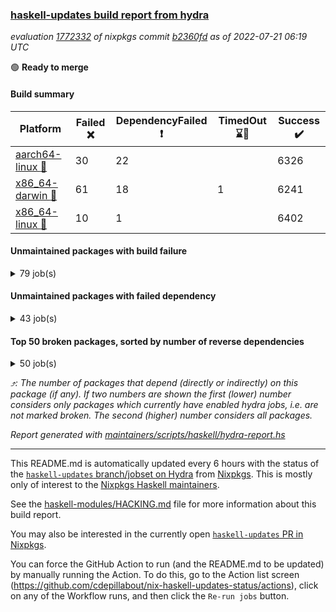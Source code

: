 ### [haskell-updates build report from hydra](https://hydra.nixos.org/jobset/nixpkgs/haskell-updates)
*evaluation [1772332](https://hydra.nixos.org/eval/1772332) of nixpkgs commit [b2360fd](https://github.com/NixOS/nixpkgs/commits/b2360fdfec9541a6956429ced438b249bd7ce8d3) as of 2022-07-21 06:19 UTC*

:green_circle: **Ready to merge**

#### Build summary

 | Platform | Failed :x: | DependencyFailed :heavy_exclamation_mark: | TimedOut :hourglass::no_entry_sign: | Success :heavy_check_mark: | 
 | --- | --- | --- | --- | --- | 
 | [aarch64-linux :iphone:](https://hydra.nixos.org/eval/1772332?filter=.aarch64-linux) | 30 | 22 |  | 6326 | 
 | [x86_64-darwin :apple:](https://hydra.nixos.org/eval/1772332?filter=.x86_64-darwin) | 61 | 18 | 1 | 6241 | 
 | [x86_64-linux :penguin:](https://hydra.nixos.org/eval/1772332?filter=.x86_64-linux) | 10 | 1 |  | 6402 | 
#### Unmaintained packages with build failure
<details><summary>79 job(s) </summary>

- [ ] [[:iphone::heavy_check_mark:]](https://hydra.nixos.org/build/184533745) [[:apple::x:]](https://hydra.nixos.org/build/184523330) [[:penguin::heavy_check_mark:]](https://hydra.nixos.org/build/184525895) [haskellPackages.di-core](https://hydra.nixos.org/eval/1772332?filter=haskellPackages.di-core)  :arrow_heading_up: 8 | 11
- [ ] [[:iphone::x:]](https://hydra.nixos.org/build/184520142) [[:apple::heavy_check_mark:]](https://hydra.nixos.org/build/184517747) [[:penguin::heavy_check_mark:]](https://hydra.nixos.org/build/184521861) [haskellPackages.OrderedBits](https://hydra.nixos.org/eval/1772332?filter=haskellPackages.OrderedBits)  :arrow_heading_up: 5 | 36
- [ ] [[:iphone::heavy_check_mark:]](https://hydra.nixos.org/build/184520508) [[:apple::x:]](https://hydra.nixos.org/build/184517821) [[:penguin::heavy_check_mark:]](https://hydra.nixos.org/build/184525846) [haskellPackages.zip](https://hydra.nixos.org/eval/1772332?filter=haskellPackages.zip)  :arrow_heading_up: 5 | 11
- [ ] [[:iphone::x:]](https://hydra.nixos.org/build/184527223) [[:apple::heavy_check_mark:]](https://hydra.nixos.org/build/184530624) [[:penguin::heavy_check_mark:]](https://hydra.nixos.org/build/184531912) [haskellPackages.hw-json-simd](https://hydra.nixos.org/eval/1772332?filter=haskellPackages.hw-json-simd)  :arrow_heading_up: 2 | 8
- [ ] [[:iphone::x:]](https://hydra.nixos.org/build/184523418) [[:apple::heavy_check_mark:]](https://hydra.nixos.org/build/184522611) [[:penguin::heavy_check_mark:]](https://hydra.nixos.org/build/184526811) [haskellPackages.hw-simd](https://hydra.nixos.org/eval/1772332?filter=haskellPackages.hw-simd)  :arrow_heading_up: 2 | 8
- [ ] [[:iphone::x:]](https://hydra.nixos.org/build/184525818) [[:apple::heavy_check_mark:]](https://hydra.nixos.org/build/184532198) [[:penguin::heavy_check_mark:]](https://hydra.nixos.org/build/184528314) [haskellPackages.quic](https://hydra.nixos.org/eval/1772332?filter=haskellPackages.quic)  :arrow_heading_up: 2 | 2
- [ ] [[:iphone::x:]](https://hydra.nixos.org/build/184535218) [[:apple::heavy_check_mark:]](https://hydra.nixos.org/build/184521799) [[:penguin::heavy_check_mark:]](https://hydra.nixos.org/build/184536111) [haskellPackages.freetype2](https://hydra.nixos.org/eval/1772332?filter=haskellPackages.freetype2)  :arrow_heading_up: 1 | 8
- [ ] [[:iphone::x:]](https://hydra.nixos.org/build/184520983) [[:apple::heavy_check_mark:]](https://hydra.nixos.org/build/184526911) [[:penguin::heavy_check_mark:]](https://hydra.nixos.org/build/184534592) [haskellPackages.long-double](https://hydra.nixos.org/eval/1772332?filter=haskellPackages.long-double)  :arrow_heading_up: 1 | 2
- [ ] [[:iphone::x:]](https://hydra.nixos.org/build/184527451) [[:apple::x:]](https://hydra.nixos.org/build/184530951) [[:penguin::x:]](https://hydra.nixos.org/build/184534577) [haskellPackages.bookhound](https://hydra.nixos.org/eval/1772332?filter=haskellPackages.bookhound)  :arrow_heading_up: 1 | 1
- [ ] [[:iphone::x:]](https://hydra.nixos.org/build/184535658) [[:apple::x:]](https://hydra.nixos.org/build/184524859) [[:penguin::heavy_check_mark:]](https://hydra.nixos.org/build/184518152) [haskellPackages.easytensor](https://hydra.nixos.org/eval/1772332?filter=haskellPackages.easytensor)  :arrow_heading_up: 1 | 1
- [ ] [[:iphone::x:]](https://hydra.nixos.org/build/184527064) [[:apple::heavy_check_mark:]](https://hydra.nixos.org/build/184520065) [[:penguin::heavy_check_mark:]](https://hydra.nixos.org/build/184535245) [haskellPackages.nlopt-haskell](https://hydra.nixos.org/eval/1772332?filter=haskellPackages.nlopt-haskell)  :arrow_heading_up: 1 | 1
- [ ] [[:iphone::x:]](https://hydra.nixos.org/build/184520791) [[:apple::heavy_check_mark:]](https://hydra.nixos.org/build/184520035) [[:penguin::heavy_check_mark:]](https://hydra.nixos.org/build/184525837) [haskellPackages.swisstable](https://hydra.nixos.org/eval/1772332?filter=haskellPackages.swisstable)  :arrow_heading_up: 1 | 1
- [ ] [[:iphone::x:]](https://hydra.nixos.org/build/184530498) [[:apple::heavy_check_mark:]](https://hydra.nixos.org/build/184529627) [[:penguin::heavy_check_mark:]](https://hydra.nixos.org/build/184517810) [haskellPackages.unicode-properties](https://hydra.nixos.org/eval/1772332?filter=haskellPackages.unicode-properties)  :arrow_heading_up: 1 | 1
- [ ] [[:iphone::x:]](https://hydra.nixos.org/build/184529382) [[:apple::heavy_check_mark:]](https://hydra.nixos.org/build/184533091) [[:penguin::heavy_check_mark:]](https://hydra.nixos.org/build/184532999) [haskellPackages.flatparse](https://hydra.nixos.org/eval/1772332?filter=haskellPackages.flatparse)  :arrow_heading_up: 0 | 7
- [ ] [[:iphone::heavy_check_mark:]](https://hydra.nixos.org/build/184531753) [[:apple::x:]](https://hydra.nixos.org/build/184529285) [[:penguin::heavy_check_mark:]](https://hydra.nixos.org/build/184535384) [haskellPackages.PyF](https://hydra.nixos.org/eval/1772332?filter=haskellPackages.PyF)  :arrow_heading_up: 0 | 4
- [ ] [[:iphone::heavy_check_mark:]](https://hydra.nixos.org/build/184526463) [[:apple::x:]](https://hydra.nixos.org/build/184527023) [[:penguin::heavy_check_mark:]](https://hydra.nixos.org/build/184536697) [haskellPackages.hmidi](https://hydra.nixos.org/eval/1772332?filter=haskellPackages.hmidi)  :arrow_heading_up: 0 | 4
- [ ] [[:iphone::heavy_check_mark:]](https://hydra.nixos.org/build/184536795) [[:apple::x:]](https://hydra.nixos.org/build/184520017) [[:penguin::heavy_check_mark:]](https://hydra.nixos.org/build/184520746) [haskellPackages.posix-socket](https://hydra.nixos.org/eval/1772332?filter=haskellPackages.posix-socket)  :arrow_heading_up: 0 | 2
- [ ] [[:iphone::heavy_check_mark:]](https://hydra.nixos.org/build/184531657) [[:apple::x:]](https://hydra.nixos.org/build/184530663) [[:penguin::heavy_check_mark:]](https://hydra.nixos.org/build/184530180) [haskellPackages.gi-gdkx11](https://hydra.nixos.org/eval/1772332?filter=haskellPackages.gi-gdkx11)  :arrow_heading_up: 0 | 1
- [ ] [[:iphone::heavy_check_mark:]](https://hydra.nixos.org/build/184533916) [[:apple::x:]](https://hydra.nixos.org/build/184523994) [[:penguin::heavy_check_mark:]](https://hydra.nixos.org/build/184534723) [haskellPackages.hamid](https://hydra.nixos.org/eval/1772332?filter=haskellPackages.hamid)  :arrow_heading_up: 0 | 1
- [ ] [[:iphone::heavy_check_mark:]](https://hydra.nixos.org/build/184525066) [[:apple::x:]](https://hydra.nixos.org/build/184524742) [[:penguin::heavy_check_mark:]](https://hydra.nixos.org/build/184522115) [haskellPackages.hmatrix-morpheus](https://hydra.nixos.org/eval/1772332?filter=haskellPackages.hmatrix-morpheus)  :arrow_heading_up: 0 | 1
- [ ] [[:iphone::heavy_check_mark:]](https://hydra.nixos.org/build/184523006) [[:apple::x:]](https://hydra.nixos.org/build/184528416) [[:penguin::heavy_check_mark:]](https://hydra.nixos.org/build/184535495) [haskellPackages.huckleberry](https://hydra.nixos.org/eval/1772332?filter=haskellPackages.huckleberry)  :arrow_heading_up: 0 | 1
- [ ] [[:iphone::heavy_check_mark:]](https://hydra.nixos.org/build/184522410) [[:apple::x:]](https://hydra.nixos.org/build/184522125) [[:penguin::heavy_check_mark:]](https://hydra.nixos.org/build/184531242) [haskellPackages.openal-ffi](https://hydra.nixos.org/eval/1772332?filter=haskellPackages.openal-ffi)  :arrow_heading_up: 0 | 1
- [ ] [[:iphone::x:]](https://hydra.nixos.org/build/184521292) [[:apple::heavy_check_mark:]](https://hydra.nixos.org/build/184524400) [[:penguin::heavy_check_mark:]](https://hydra.nixos.org/build/184525263) [haskellPackages.picosat](https://hydra.nixos.org/eval/1772332?filter=haskellPackages.picosat)  :arrow_heading_up: 0 | 1
- [ ] [[:iphone::heavy_check_mark:]](https://hydra.nixos.org/build/184526493) [[:apple::x:]](https://hydra.nixos.org/build/184519127) [[:penguin::heavy_check_mark:]](https://hydra.nixos.org/build/184528507) [haskellPackages.select](https://hydra.nixos.org/eval/1772332?filter=haskellPackages.select)  :arrow_heading_up: 0 | 1
- [ ] [[:iphone::heavy_check_mark:]](https://hydra.nixos.org/build/184527909) [[:apple::x:]](https://hydra.nixos.org/build/184519864) [[:penguin::heavy_check_mark:]](https://hydra.nixos.org/build/184528259) [haskellPackages.sysinfo](https://hydra.nixos.org/eval/1772332?filter=haskellPackages.sysinfo)  :arrow_heading_up: 0 | 1
- [ ] [[:iphone::heavy_check_mark:]](https://hydra.nixos.org/build/184530526) [[:apple::x:]](https://hydra.nixos.org/build/184533089) [[:penguin::heavy_check_mark:]](https://hydra.nixos.org/build/184536207) [haskellPackages.FractalArt](https://hydra.nixos.org/eval/1772332?filter=haskellPackages.FractalArt) 
- [ ] [[:iphone::x:]](https://hydra.nixos.org/build/184525037) [[:apple::heavy_check_mark:]](https://hydra.nixos.org/build/184528211) [[:penguin::heavy_check_mark:]](https://hydra.nixos.org/build/184521784) [haskellPackages.HsASA](https://hydra.nixos.org/eval/1772332?filter=haskellPackages.HsASA) 
- [ ] [[:iphone::x:]](https://hydra.nixos.org/build/184535176) [[:apple::x:]](https://hydra.nixos.org/build/184528438) [[:penguin::x:]](https://hydra.nixos.org/build/184524923) [haskellPackages.by-other-names](https://hydra.nixos.org/eval/1772332?filter=haskellPackages.by-other-names) 
- [ ] [[:iphone::heavy_check_mark:]](https://hydra.nixos.org/build/184524347) [[:apple::x:]](https://hydra.nixos.org/build/184517908) [[:penguin::heavy_check_mark:]](https://hydra.nixos.org/build/184522627) [haskellPackages.chiphunk](https://hydra.nixos.org/eval/1772332?filter=haskellPackages.chiphunk) 
- [ ] [[:iphone::x:]](https://hydra.nixos.org/build/184526254) [[:apple::x:]](https://hydra.nixos.org/build/184520899) [[:penguin::x:]](https://hydra.nixos.org/build/184519938) [haskellPackages.clash-multisignal](https://hydra.nixos.org/eval/1772332?filter=haskellPackages.clash-multisignal) 
- [ ] [[:iphone::x:]](https://hydra.nixos.org/build/184520876) [[:apple::x:]](https://hydra.nixos.org/build/184517499) [[:penguin::x:]](https://hydra.nixos.org/build/184519044) [haskellPackages.clash-prelude-quickcheck](https://hydra.nixos.org/eval/1772332?filter=haskellPackages.clash-prelude-quickcheck) 
- [ ] [[:iphone::x:]](https://hydra.nixos.org/build/184527449) [[:apple::x:]](https://hydra.nixos.org/build/184532032) [[:penguin::x:]](https://hydra.nixos.org/build/184530119) [haskellPackages.clash-systemverilog](https://hydra.nixos.org/eval/1772332?filter=haskellPackages.clash-systemverilog) 
- [ ] [[:iphone::x:]](https://hydra.nixos.org/build/184518790) [[:apple::x:]](https://hydra.nixos.org/build/184519808) [[:penguin::x:]](https://hydra.nixos.org/build/184529457) [haskellPackages.clash-verilog](https://hydra.nixos.org/eval/1772332?filter=haskellPackages.clash-verilog) 
- [ ] [[:iphone::x:]](https://hydra.nixos.org/build/184535188) [[:apple::x:]](https://hydra.nixos.org/build/184519461) [[:penguin::x:]](https://hydra.nixos.org/build/184530294) [haskellPackages.clash-vhdl](https://hydra.nixos.org/eval/1772332?filter=haskellPackages.clash-vhdl) 
- [ ] [[:iphone::x:]](https://hydra.nixos.org/build/184523172) [[:apple::x:]](https://hydra.nixos.org/build/184531052) [[:penguin::x:]](https://hydra.nixos.org/build/184523264) [haskellPackages.clashilator](https://hydra.nixos.org/eval/1772332?filter=haskellPackages.clashilator) 
- [ ] [[:iphone::x:]](https://hydra.nixos.org/build/184520594) [[:apple::heavy_check_mark:]](https://hydra.nixos.org/build/184531984) [[:penguin::heavy_check_mark:]](https://hydra.nixos.org/build/184531185) [haskellPackages.comfort-fftw](https://hydra.nixos.org/eval/1772332?filter=haskellPackages.comfort-fftw) 
- [ ] [[:iphone::heavy_check_mark:]](https://hydra.nixos.org/build/184519552) [[:apple::x:]](https://hydra.nixos.org/build/184534865) [[:penguin::heavy_check_mark:]](https://hydra.nixos.org/build/184534271) [haskellPackages.diskhash](https://hydra.nixos.org/eval/1772332?filter=haskellPackages.diskhash) 
- [ ] [[:iphone::heavy_check_mark:]](https://hydra.nixos.org/build/184523280) [[:apple::x:]](https://hydra.nixos.org/build/184532998) [[:penguin::heavy_check_mark:]](https://hydra.nixos.org/build/184518159) [haskellPackages.epub-tools](https://hydra.nixos.org/eval/1772332?filter=haskellPackages.epub-tools) 
- [ ] [[:iphone::heavy_check_mark:]](https://hydra.nixos.org/build/184529758) [[:apple::x:]](https://hydra.nixos.org/build/184534759) [[:penguin::heavy_check_mark:]](https://hydra.nixos.org/build/184535503) [haskellPackages.fudgets](https://hydra.nixos.org/eval/1772332?filter=haskellPackages.fudgets) 
- [ ] [[:iphone::heavy_check_mark:]](https://hydra.nixos.org/build/184529230) [[:apple::x:]](https://hydra.nixos.org/build/184531888) [[:penguin::heavy_check_mark:]](https://hydra.nixos.org/build/184521765) [haskellPackages.gerrit](https://hydra.nixos.org/eval/1772332?filter=haskellPackages.gerrit) 
- [ ] [[:iphone::heavy_check_mark:]](https://hydra.nixos.org/build/184524077) [[:apple::x:]](https://hydra.nixos.org/build/184525167) [[:penguin::heavy_check_mark:]](https://hydra.nixos.org/build/184527915) [haskellPackages.ghc-gc-hook](https://hydra.nixos.org/eval/1772332?filter=haskellPackages.ghc-gc-hook) 
- [ ] [[:iphone::x:]](https://hydra.nixos.org/build/184534255) [[:apple::x:]](https://hydra.nixos.org/build/184518624) [[:penguin::x:]](https://hydra.nixos.org/build/184533448) [haskellPackages.ghc-plugin-non-empty](https://hydra.nixos.org/eval/1772332?filter=haskellPackages.ghc-plugin-non-empty) 
- [ ] [[:apple::x:]](https://hydra.nixos.org/build/184529735) [haskellPackages.gi-gtkosxapplication](https://hydra.nixos.org/eval/1772332?filter=haskellPackages.gi-gtkosxapplication) 
- [ ] [[:iphone::x:]](https://hydra.nixos.org/build/184518092) [[:penguin::heavy_check_mark:]](https://hydra.nixos.org/build/184534398) [haskellPackages.gnome-keyring](https://hydra.nixos.org/eval/1772332?filter=haskellPackages.gnome-keyring) 
- [ ] [[:apple::x:]](https://hydra.nixos.org/build/184527085) [haskellPackages.gtk-mac-integration](https://hydra.nixos.org/eval/1772332?filter=haskellPackages.gtk-mac-integration) 
- [ ] [[:iphone::heavy_check_mark:]](https://hydra.nixos.org/build/184529980) [[:apple::x:]](https://hydra.nixos.org/build/184529366) [[:penguin::heavy_check_mark:]](https://hydra.nixos.org/build/184518402) [haskellPackages.gtk-traymanager](https://hydra.nixos.org/eval/1772332?filter=haskellPackages.gtk-traymanager) 
- [ ] [[:apple::x:]](https://hydra.nixos.org/build/184523845) [haskellPackages.gtk3-mac-integration](https://hydra.nixos.org/eval/1772332?filter=haskellPackages.gtk3-mac-integration) 
- [ ] [[:iphone::heavy_check_mark:]](https://hydra.nixos.org/build/184523214) [[:apple::x:]](https://hydra.nixos.org/build/184522521) [[:penguin::heavy_check_mark:]](https://hydra.nixos.org/build/184520671) [haskellPackages.hid](https://hydra.nixos.org/eval/1772332?filter=haskellPackages.hid) 
- [ ] [[:iphone::heavy_check_mark:]](https://hydra.nixos.org/build/184519464) [[:apple::x:]](https://hydra.nixos.org/build/184530892) [[:penguin::heavy_check_mark:]](https://hydra.nixos.org/build/184520634) [haskellPackages.highlight](https://hydra.nixos.org/eval/1772332?filter=haskellPackages.highlight) 
- [ ] [[:iphone::heavy_check_mark:]](https://hydra.nixos.org/build/184534355) [[:apple::x:]](https://hydra.nixos.org/build/184529070) [[:penguin::heavy_check_mark:]](https://hydra.nixos.org/build/184534902) [haskellPackages.hinotify-conduit](https://hydra.nixos.org/eval/1772332?filter=haskellPackages.hinotify-conduit) 
- [ ] [[:iphone::heavy_check_mark:]](https://hydra.nixos.org/build/184535586) [[:apple::x:]](https://hydra.nixos.org/build/184525054) [[:penguin::heavy_check_mark:]](https://hydra.nixos.org/build/184530645) [haskellPackages.hsshellscript](https://hydra.nixos.org/eval/1772332?filter=haskellPackages.hsshellscript) 
- [ ] [[:iphone::heavy_check_mark:]](https://hydra.nixos.org/build/184520050) [[:apple::x:]](https://hydra.nixos.org/build/184528939) [[:penguin::heavy_check_mark:]](https://hydra.nixos.org/build/184532014) [haskellPackages.hssourceinfo](https://hydra.nixos.org/eval/1772332?filter=haskellPackages.hssourceinfo) 
- [ ] [[:iphone::heavy_check_mark:]](https://hydra.nixos.org/build/184532059) [[:apple::x:]](https://hydra.nixos.org/build/184523761) [[:penguin::heavy_check_mark:]](https://hydra.nixos.org/build/184518478) [haskellPackages.interprocess](https://hydra.nixos.org/eval/1772332?filter=haskellPackages.interprocess) 
- [ ] [[:iphone::heavy_check_mark:]](https://hydra.nixos.org/build/184535422) [[:apple::x:]](https://hydra.nixos.org/build/184523190) [[:penguin::heavy_check_mark:]](https://hydra.nixos.org/build/184534635) [haskellPackages.ipcvar](https://hydra.nixos.org/eval/1772332?filter=haskellPackages.ipcvar) 
- [ ] [[:iphone::x:]](https://hydra.nixos.org/build/184530299) [[:apple::heavy_check_mark:]](https://hydra.nixos.org/build/184534572) [[:penguin::heavy_check_mark:]](https://hydra.nixos.org/build/184530403) [haskellPackages.jammittools](https://hydra.nixos.org/eval/1772332?filter=haskellPackages.jammittools) 
- [ ] [[:apple::x:]](https://hydra.nixos.org/build/184528755) [haskellPackages.kqueue](https://hydra.nixos.org/eval/1772332?filter=haskellPackages.kqueue) 
- [ ] [[:iphone::heavy_check_mark:]](https://hydra.nixos.org/build/184525385) [[:apple::x:]](https://hydra.nixos.org/build/184529277) [[:penguin::heavy_check_mark:]](https://hydra.nixos.org/build/184536532) [haskellPackages.linux-framebuffer](https://hydra.nixos.org/eval/1772332?filter=haskellPackages.linux-framebuffer) 
- [ ] [[:iphone::x:]](https://hydra.nixos.org/build/184517402) [[:apple::x:]](https://hydra.nixos.org/build/184526976) [[:penguin::x:]](https://hydra.nixos.org/build/184527502) [haskellPackages.lion](https://hydra.nixos.org/eval/1772332?filter=haskellPackages.lion) 
- [ ] [[:iphone::heavy_check_mark:]](https://hydra.nixos.org/build/184527703) [[:apple::x:]](https://hydra.nixos.org/build/184525760) [[:penguin::heavy_check_mark:]](https://hydra.nixos.org/build/184528641) [haskellPackages.mediawiki2latex](https://hydra.nixos.org/eval/1772332?filter=haskellPackages.mediawiki2latex) 
- [ ] [[:iphone::heavy_check_mark:]](https://hydra.nixos.org/build/184530854) [[:apple::x:]](https://hydra.nixos.org/build/184531427) [[:penguin::heavy_check_mark:]](https://hydra.nixos.org/build/184518055) [haskellPackages.memfd](https://hydra.nixos.org/eval/1772332?filter=haskellPackages.memfd) 
- [ ] [[:iphone::heavy_check_mark:]](https://hydra.nixos.org/build/184524879) [[:apple::x:]](https://hydra.nixos.org/build/184526652) [[:penguin::heavy_check_mark:]](https://hydra.nixos.org/build/184526003) [haskellPackages.mercury-api](https://hydra.nixos.org/eval/1772332?filter=haskellPackages.mercury-api) 
- [ ] [[:iphone::heavy_check_mark:]](https://hydra.nixos.org/build/184518065) [[:apple::x:]](https://hydra.nixos.org/build/184526984) [[:penguin::heavy_check_mark:]](https://hydra.nixos.org/build/184518350) [haskellPackages.nano-cryptr](https://hydra.nixos.org/eval/1772332?filter=haskellPackages.nano-cryptr) 
- [ ] [[:iphone::heavy_check_mark:]](https://hydra.nixos.org/build/184534427) [[:apple::x:]](https://hydra.nixos.org/build/184520303) [[:penguin::heavy_check_mark:]](https://hydra.nixos.org/build/184529321) [haskellPackages.persistent-pagination](https://hydra.nixos.org/eval/1772332?filter=haskellPackages.persistent-pagination) 
- [ ] [[:iphone::heavy_check_mark:]](https://hydra.nixos.org/build/184534969) [[:apple::x:]](https://hydra.nixos.org/build/184524060) [[:penguin::heavy_check_mark:]](https://hydra.nixos.org/build/184519755) [haskellPackages.phatsort](https://hydra.nixos.org/eval/1772332?filter=haskellPackages.phatsort) 
- [ ] [[:iphone::heavy_check_mark:]](https://hydra.nixos.org/build/184533650) [[:apple::x:]](https://hydra.nixos.org/build/184525129) [[:penguin::heavy_check_mark:]](https://hydra.nixos.org/build/184520759) [haskellPackages.ping-wrapper](https://hydra.nixos.org/eval/1772332?filter=haskellPackages.ping-wrapper) 
- [ ] [[:iphone::heavy_check_mark:]](https://hydra.nixos.org/build/184535488) [[:apple::x:]](https://hydra.nixos.org/build/184535546) [[:penguin::heavy_check_mark:]](https://hydra.nixos.org/build/184532415) [haskellPackages.posix-timer](https://hydra.nixos.org/eval/1772332?filter=haskellPackages.posix-timer) 
- [ ] [[:iphone::heavy_check_mark:]](https://hydra.nixos.org/build/184520655) [[:apple::x:]](https://hydra.nixos.org/build/184532504) [[:penguin::heavy_check_mark:]](https://hydra.nixos.org/build/184522191) [haskellPackages.pthread](https://hydra.nixos.org/eval/1772332?filter=haskellPackages.pthread) 
- [ ] [[:iphone::x:]](https://hydra.nixos.org/build/184522922) [[:apple::heavy_check_mark:]](https://hydra.nixos.org/build/184532702) [[:penguin::heavy_check_mark:]](https://hydra.nixos.org/build/184530166) [haskellPackages.risc386](https://hydra.nixos.org/eval/1772332?filter=haskellPackages.risc386) 
- [ ] [[:iphone::heavy_check_mark:]](https://hydra.nixos.org/build/184527238) [[:apple::x:]](https://hydra.nixos.org/build/184534038) [[:penguin::heavy_check_mark:]](https://hydra.nixos.org/build/184524225) [haskellPackages.sfml-audio](https://hydra.nixos.org/eval/1772332?filter=haskellPackages.sfml-audio) 
- [ ] [[:iphone::heavy_check_mark:]](https://hydra.nixos.org/build/184525803) [[:apple::x:]](https://hydra.nixos.org/build/184521262) [[:penguin::heavy_check_mark:]](https://hydra.nixos.org/build/184527151) [haskellPackages.shared-memory](https://hydra.nixos.org/eval/1772332?filter=haskellPackages.shared-memory) 
- [ ] [[:iphone::heavy_check_mark:]](https://hydra.nixos.org/build/184534156) [[:apple::x:]](https://hydra.nixos.org/build/184525254) [[:penguin::heavy_check_mark:]](https://hydra.nixos.org/build/184534328) [haskellPackages.skews](https://hydra.nixos.org/eval/1772332?filter=haskellPackages.skews) 
- [ ] [[:iphone::x:]](https://hydra.nixos.org/build/184521760) [[:apple::x:]](https://hydra.nixos.org/build/184527336) [[:penguin::heavy_check_mark:]](https://hydra.nixos.org/build/184529119) [haskellPackages.slugify](https://hydra.nixos.org/eval/1772332?filter=haskellPackages.slugify) 
- [ ] [[:iphone::heavy_check_mark:]](https://hydra.nixos.org/build/184519012) [[:apple::x:]](https://hydra.nixos.org/build/184531416) [[:penguin::heavy_check_mark:]](https://hydra.nixos.org/build/184528532) [haskellPackages.tailfile-hinotify](https://hydra.nixos.org/eval/1772332?filter=haskellPackages.tailfile-hinotify) 
- [ ] [[:iphone::x:]](https://hydra.nixos.org/build/184531197) [[:apple::heavy_check_mark:]](https://hydra.nixos.org/build/184534864) [[:penguin::heavy_check_mark:]](https://hydra.nixos.org/build/184526408) [haskellPackages.wiringPi](https://hydra.nixos.org/eval/1772332?filter=haskellPackages.wiringPi) 
- [ ] [[:iphone::x:]](https://hydra.nixos.org/build/184527192) [[:apple::heavy_check_mark:]](https://hydra.nixos.org/build/184531680) [[:penguin::heavy_check_mark:]](https://hydra.nixos.org/build/184523416) [haskellPackages.x86-64bit](https://hydra.nixos.org/eval/1772332?filter=haskellPackages.x86-64bit) 
- [ ] [[:iphone::heavy_check_mark:]](https://hydra.nixos.org/build/184531459) [[:apple::x:]](https://hydra.nixos.org/build/184532712) [[:penguin::heavy_check_mark:]](https://hydra.nixos.org/build/184517882) [haskellPackages.xmonad-utils](https://hydra.nixos.org/eval/1772332?filter=haskellPackages.xmonad-utils) 
- [ ] [[:iphone::heavy_check_mark:]](https://hydra.nixos.org/build/184522751) [[:apple::x:]](https://hydra.nixos.org/build/184527292) [[:penguin::heavy_check_mark:]](https://hydra.nixos.org/build/184533651) [haskellPackages.yoga](https://hydra.nixos.org/eval/1772332?filter=haskellPackages.yoga) 
- [ ] [[:iphone::heavy_check_mark:]](https://hydra.nixos.org/build/184530633) [[:apple::x:]](https://hydra.nixos.org/build/184536369) [[:penguin::heavy_check_mark:]](https://hydra.nixos.org/build/184530896) [haskellPackages.zot](https://hydra.nixos.org/eval/1772332?filter=haskellPackages.zot) 
- [ ] [[:iphone::heavy_check_mark:]](https://hydra.nixos.org/build/184525620) [[:apple::x:]](https://hydra.nixos.org/build/184525778) [[:penguin::heavy_check_mark:]](https://hydra.nixos.org/build/184536251) [haskellPackages.zxcvbn-c](https://hydra.nixos.org/eval/1772332?filter=haskellPackages.zxcvbn-c) 
</details>

#### Unmaintained packages with failed dependency
<details><summary>43 job(s) </summary>

- [ ] [[:iphone::heavy_check_mark:]](https://hydra.nixos.org/build/184517338) [[:apple::heavy_exclamation_mark:]](https://hydra.nixos.org/build/184521184) [[:penguin::heavy_check_mark:]](https://hydra.nixos.org/build/184534704) [haskellPackages.di-handle](https://hydra.nixos.org/eval/1772332?filter=haskellPackages.di-handle)  :arrow_heading_up: 6 | 9
- [ ] [[:iphone::heavy_check_mark:]](https://hydra.nixos.org/build/184531388) [[:apple::heavy_exclamation_mark:]](https://hydra.nixos.org/build/184518811) [[:penguin::heavy_check_mark:]](https://hydra.nixos.org/build/184535748) [haskellPackages.di-monad](https://hydra.nixos.org/eval/1772332?filter=haskellPackages.di-monad)  :arrow_heading_up: 6 | 9
- [ ] [[:iphone::heavy_check_mark:]](https://hydra.nixos.org/build/184521757) [[:apple::heavy_exclamation_mark:]](https://hydra.nixos.org/build/184532478) [[:penguin::heavy_check_mark:]](https://hydra.nixos.org/build/184522886) [haskellPackages.di-df1](https://hydra.nixos.org/eval/1772332?filter=haskellPackages.di-df1)  :arrow_heading_up: 5 | 8
- [ ] [[:iphone::heavy_exclamation_mark:]](https://hydra.nixos.org/build/184534549) [[:apple::heavy_check_mark:]](https://hydra.nixos.org/build/184525548) [[:penguin::heavy_check_mark:]](https://hydra.nixos.org/build/184521320) [haskellPackages.PrimitiveArray](https://hydra.nixos.org/eval/1772332?filter=haskellPackages.PrimitiveArray)  :arrow_heading_up: 4 | 35
- [ ] [[:iphone::heavy_check_mark:]](https://hydra.nixos.org/build/184521022) [[:apple::heavy_exclamation_mark:]](https://hydra.nixos.org/build/184533861) [[:penguin::heavy_check_mark:]](https://hydra.nixos.org/build/184530746) [haskellPackages.xlsx](https://hydra.nixos.org/eval/1772332?filter=haskellPackages.xlsx)  :arrow_heading_up: 4 | 6
- [ ] [[:iphone::heavy_exclamation_mark:]](https://hydra.nixos.org/build/184521134) [[:apple::heavy_check_mark:]](https://hydra.nixos.org/build/184521015) [[:penguin::heavy_check_mark:]](https://hydra.nixos.org/build/184529234) [haskellPackages.BiobaseTypes](https://hydra.nixos.org/eval/1772332?filter=haskellPackages.BiobaseTypes)  :arrow_heading_up: 3 | 21
- [ ] [[:iphone::heavy_check_mark:]](https://hydra.nixos.org/build/184530401) [[:apple::heavy_exclamation_mark:]](https://hydra.nixos.org/build/184534808) [[:penguin::heavy_check_mark:]](https://hydra.nixos.org/build/184519079) [haskellPackages.cointracking-imports](https://hydra.nixos.org/eval/1772332?filter=haskellPackages.cointracking-imports)  :arrow_heading_up: 2 | 2
- [ ] [[:iphone::heavy_exclamation_mark:]](https://hydra.nixos.org/build/184520540) [[:apple::heavy_check_mark:]](https://hydra.nixos.org/build/184517449) [[:penguin::heavy_check_mark:]](https://hydra.nixos.org/build/184518844) [haskellPackages.BiobaseENA](https://hydra.nixos.org/eval/1772332?filter=haskellPackages.BiobaseENA)  :arrow_heading_up: 1 | 18
- [ ] [[:iphone::heavy_check_mark:]](https://hydra.nixos.org/build/184530556) [[:apple::heavy_exclamation_mark:]](https://hydra.nixos.org/build/184519077) [[:penguin::heavy_check_mark:]](https://hydra.nixos.org/build/184519310) [haskellPackages.di-polysemy](https://hydra.nixos.org/eval/1772332?filter=haskellPackages.di-polysemy)  :arrow_heading_up: 1 | 4
- [ ] [hoogle](https://hydra.nixos.org/eval/1772332?filter=hoogle)  :arrow_heading_up: 1 | 3
  - [[:iphone::heavy_check_mark:]](https://hydra.nixos.org/build/184518524) [[:apple::heavy_check_mark:]](https://hydra.nixos.org/build/184534123) [[:penguin::heavy_check_mark:]](https://hydra.nixos.org/build/184533068) [haskell.packages.ghc8107](https://hydra.nixos.org/eval/1772332?filter=haskell.packages.ghc8107.hoogle)
  - [[:iphone::heavy_check_mark:]](https://hydra.nixos.org/build/184518420) [[:apple::heavy_check_mark:]](https://hydra.nixos.org/build/184519305) [[:penguin::heavy_check_mark:]](https://hydra.nixos.org/build/184517529) [haskell.packages.ghc884](https://hydra.nixos.org/eval/1772332?filter=haskell.packages.ghc884.hoogle)
  - [[:iphone::heavy_check_mark:]](https://hydra.nixos.org/build/184518760) [[:apple::heavy_check_mark:]](https://hydra.nixos.org/build/184529025) [[:penguin::heavy_check_mark:]](https://hydra.nixos.org/build/184531907) [haskell.packages.ghc902](https://hydra.nixos.org/eval/1772332?filter=haskell.packages.ghc902.hoogle)
  - [[:iphone::heavy_exclamation_mark:]](https://hydra.nixos.org/build/184523629) [[:apple::heavy_check_mark:]](https://hydra.nixos.org/build/184520345) [[:penguin::heavy_check_mark:]](https://hydra.nixos.org/build/184532199) [haskell.packages.ghc923](https://hydra.nixos.org/eval/1772332?filter=haskell.packages.ghc923.hoogle)
  - [[:iphone::heavy_check_mark:]](https://hydra.nixos.org/build/184520056) [[:apple::heavy_check_mark:]](https://hydra.nixos.org/build/184520916) [[:penguin::heavy_check_mark:]](https://hydra.nixos.org/build/184529003) [haskellPackages](https://hydra.nixos.org/eval/1772332?filter=haskellPackages.hoogle)
- [ ] [[:iphone::heavy_exclamation_mark:]](https://hydra.nixos.org/build/184521174) [[:apple::heavy_check_mark:]](https://hydra.nixos.org/build/184531898) [[:penguin::heavy_check_mark:]](https://hydra.nixos.org/build/184525108) [haskellPackages.http3](https://hydra.nixos.org/eval/1772332?filter=haskellPackages.http3)  :arrow_heading_up: 1 | 1
- [ ] [[:iphone::heavy_check_mark:]](https://hydra.nixos.org/build/184533716) [[:apple::heavy_exclamation_mark:]](https://hydra.nixos.org/build/184530786) [[:penguin::heavy_check_mark:]](https://hydra.nixos.org/build/184536125) [haskellPackages.moto](https://hydra.nixos.org/eval/1772332?filter=haskellPackages.moto)  :arrow_heading_up: 1 | 1
- [ ] [[:iphone::heavy_check_mark:]](https://hydra.nixos.org/build/184527923) [[:apple::heavy_exclamation_mark:]](https://hydra.nixos.org/build/184531122) [[:penguin::heavy_check_mark:]](https://hydra.nixos.org/build/184529496) [haskellPackages.wss-client](https://hydra.nixos.org/eval/1772332?filter=haskellPackages.wss-client)  :arrow_heading_up: 1 | 1
- [ ] [[:iphone::heavy_exclamation_mark:]](https://hydra.nixos.org/build/184517673) [[:apple::heavy_check_mark:]](https://hydra.nixos.org/build/184517910) [[:penguin::heavy_check_mark:]](https://hydra.nixos.org/build/184535618) [haskellPackages.BiobaseXNA](https://hydra.nixos.org/eval/1772332?filter=haskellPackages.BiobaseXNA)  :arrow_heading_up: 0 | 17
- [ ] [[:iphone::heavy_exclamation_mark:]](https://hydra.nixos.org/build/184517913) [[:apple::heavy_check_mark:]](https://hydra.nixos.org/build/184524159) [[:penguin::heavy_check_mark:]](https://hydra.nixos.org/build/184530329) [haskellPackages.hw-json-standard-cursor](https://hydra.nixos.org/eval/1772332?filter=haskellPackages.hw-json-standard-cursor)  :arrow_heading_up: 0 | 6
- [ ] [[:iphone::heavy_exclamation_mark:]](https://hydra.nixos.org/build/184520985) [[:apple::heavy_check_mark:]](https://hydra.nixos.org/build/184517425) [[:penguin::heavy_check_mark:]](https://hydra.nixos.org/build/184532193) [haskellPackages.hw-json-simple-cursor](https://hydra.nixos.org/eval/1772332?filter=haskellPackages.hw-json-simple-cursor)  :arrow_heading_up: 0 | 4
- [ ] [[:iphone::heavy_exclamation_mark:]](https://hydra.nixos.org/build/184531814) [[:apple::heavy_check_mark:]](https://hydra.nixos.org/build/184527540) [[:penguin::heavy_check_mark:]](https://hydra.nixos.org/build/184518091) [haskellPackages.BiobaseFasta](https://hydra.nixos.org/eval/1772332?filter=haskellPackages.BiobaseFasta)  :arrow_heading_up: 0 | 3
- [ ] [[:iphone::heavy_exclamation_mark:]](https://hydra.nixos.org/build/184529603) [[:apple::heavy_check_mark:]](https://hydra.nixos.org/build/184533957) [[:penguin::heavy_check_mark:]](https://hydra.nixos.org/build/184519533) [haskellPackages.hw-dsv](https://hydra.nixos.org/eval/1772332?filter=haskellPackages.hw-dsv)  :arrow_heading_up: 0 | 3
- [ ] [[:iphone::heavy_check_mark:]](https://hydra.nixos.org/build/184524001) [[:apple::heavy_exclamation_mark:]](https://hydra.nixos.org/build/184527704) [[:penguin::heavy_check_mark:]](https://hydra.nixos.org/build/184521981) [haskellPackages.di](https://hydra.nixos.org/eval/1772332?filter=haskellPackages.di)  :arrow_heading_up: 0 | 2
- [ ] [[:iphone::heavy_exclamation_mark:]](https://hydra.nixos.org/build/184520608) [[:apple::heavy_check_mark:]](https://hydra.nixos.org/build/184524345) [[:penguin::heavy_check_mark:]](https://hydra.nixos.org/build/184525855) [haskellPackages.align-audio](https://hydra.nixos.org/eval/1772332?filter=haskellPackages.align-audio) 
- [ ] [[:iphone::heavy_check_mark:]](https://hydra.nixos.org/build/184524006) [[:apple::heavy_exclamation_mark:]](https://hydra.nixos.org/build/184532887) [[:penguin::heavy_check_mark:]](https://hydra.nixos.org/build/184527243) [haskellPackages.bnb-staking-csvs](https://hydra.nixos.org/eval/1772332?filter=haskellPackages.bnb-staking-csvs) 
- [ ] [[:iphone::heavy_exclamation_mark:]](https://hydra.nixos.org/build/184523513) [[:apple::heavy_exclamation_mark:]](https://hydra.nixos.org/build/184530762) [[:penguin::heavy_exclamation_mark:]](https://hydra.nixos.org/build/184521245) [haskellPackages.bookhound-format](https://hydra.nixos.org/eval/1772332?filter=haskellPackages.bookhound-format) 
- [ ] [[:iphone::heavy_exclamation_mark:]](https://hydra.nixos.org/build/184524589) [[:apple::heavy_exclamation_mark:]](https://hydra.nixos.org/build/184527982) [[:penguin::heavy_check_mark:]](https://hydra.nixos.org/build/184524706) [haskellPackages.easytensor-vulkan](https://hydra.nixos.org/eval/1772332?filter=haskellPackages.easytensor-vulkan) 
- [ ] [[:iphone::heavy_exclamation_mark:]](https://hydra.nixos.org/build/184518098) [[:apple::heavy_check_mark:]](https://hydra.nixos.org/build/184528482) [[:penguin::heavy_check_mark:]](https://hydra.nixos.org/build/184532807) [haskellPackages.harfbuzz-pure](https://hydra.nixos.org/eval/1772332?filter=haskellPackages.harfbuzz-pure) 
- [ ] [[:iphone::heavy_exclamation_mark:]](https://hydra.nixos.org/build/184535066) [[:apple::heavy_check_mark:]](https://hydra.nixos.org/build/184525511) [[:penguin::heavy_check_mark:]](https://hydra.nixos.org/build/184531857) [haskellPackages.hmatrix-nlopt](https://hydra.nixos.org/eval/1772332?filter=haskellPackages.hmatrix-nlopt) 
- [ ] [[:iphone::heavy_exclamation_mark:]](https://hydra.nixos.org/build/184520669) [[:apple::heavy_check_mark:]](https://hydra.nixos.org/build/184526629) [[:penguin::heavy_check_mark:]](https://hydra.nixos.org/build/184524740) [haskellPackages.hs-swisstable-hashtables-class](https://hydra.nixos.org/eval/1772332?filter=haskellPackages.hs-swisstable-hashtables-class) 
- [ ] [[:iphone::heavy_exclamation_mark:]](https://hydra.nixos.org/build/184530447) [[:apple::heavy_check_mark:]](https://hydra.nixos.org/build/184518873) [[:penguin::heavy_check_mark:]](https://hydra.nixos.org/build/184535536) [haskellPackages.hw-simd-cli](https://hydra.nixos.org/eval/1772332?filter=haskellPackages.hw-simd-cli) 
- [ ] [[:iphone::heavy_exclamation_mark:]](https://hydra.nixos.org/build/184528557) [[:apple::heavy_check_mark:]](https://hydra.nixos.org/build/184520139) [[:penguin::heavy_check_mark:]](https://hydra.nixos.org/build/184521761) [haskellPackages.kmn-programming](https://hydra.nixos.org/eval/1772332?filter=haskellPackages.kmn-programming) 
- [ ] [[:iphone::heavy_check_mark:]](https://hydra.nixos.org/build/184521711) [[:apple::heavy_exclamation_mark:]](https://hydra.nixos.org/build/184535520) [[:penguin::heavy_check_mark:]](https://hydra.nixos.org/build/184536100) [haskellPackages.moto-postgresql](https://hydra.nixos.org/eval/1772332?filter=haskellPackages.moto-postgresql) 
- [ ] [[:iphone::heavy_check_mark:]](https://hydra.nixos.org/build/184531173) [[:apple::heavy_exclamation_mark:]](https://hydra.nixos.org/build/184526479) [[:penguin::heavy_check_mark:]](https://hydra.nixos.org/build/184531145) [haskellPackages.network-messagepack-rpc-websocket](https://hydra.nixos.org/eval/1772332?filter=haskellPackages.network-messagepack-rpc-websocket) 
- [ ] [[:iphone::heavy_check_mark:]](https://hydra.nixos.org/build/184535823) [[:apple::heavy_exclamation_mark:]](https://hydra.nixos.org/build/184524659) [[:penguin::heavy_check_mark:]](https://hydra.nixos.org/build/184522298) [haskellPackages.polysemy-log-di](https://hydra.nixos.org/eval/1772332?filter=haskellPackages.polysemy-log-di) 
- [ ] [[:iphone::heavy_exclamation_mark:]](https://hydra.nixos.org/build/184525634) [[:apple::heavy_check_mark:]](https://hydra.nixos.org/build/184526683) [[:penguin::heavy_check_mark:]](https://hydra.nixos.org/build/184530406) [haskellPackages.rounded-hw](https://hydra.nixos.org/eval/1772332?filter=haskellPackages.rounded-hw) 
- [ ] [[:iphone::heavy_check_mark:]](https://hydra.nixos.org/build/184524970) [[:apple::heavy_exclamation_mark:]](https://hydra.nixos.org/build/184519452) [[:penguin::heavy_check_mark:]](https://hydra.nixos.org/build/184522462) [haskellPackages.solana-staking-csvs](https://hydra.nixos.org/eval/1772332?filter=haskellPackages.solana-staking-csvs) 
- [ ] [[:iphone::heavy_exclamation_mark:]](https://hydra.nixos.org/build/184518116) [[:apple::heavy_check_mark:]](https://hydra.nixos.org/build/184526681) [[:penguin::heavy_check_mark:]](https://hydra.nixos.org/build/184520339) [haskellPackages.sound-collage](https://hydra.nixos.org/eval/1772332?filter=haskellPackages.sound-collage) 
- [ ] [[:iphone::heavy_exclamation_mark:]](https://hydra.nixos.org/build/184533837) [[:apple::heavy_check_mark:]](https://hydra.nixos.org/build/184518569) [[:penguin::heavy_check_mark:]](https://hydra.nixos.org/build/184533381) [haskellPackages.unicode-names](https://hydra.nixos.org/eval/1772332?filter=haskellPackages.unicode-names) 
- [ ] [[:iphone::heavy_exclamation_mark:]](https://hydra.nixos.org/build/184536770) [[:apple::heavy_check_mark:]](https://hydra.nixos.org/build/184528457) [[:penguin::heavy_check_mark:]](https://hydra.nixos.org/build/184533021) [haskellPackages.warp-quic](https://hydra.nixos.org/eval/1772332?filter=haskellPackages.warp-quic) 
- [ ] [[:iphone::heavy_check_mark:]](https://hydra.nixos.org/build/184522177) [[:apple::heavy_exclamation_mark:]](https://hydra.nixos.org/build/184525784) [[:penguin::heavy_check_mark:]](https://hydra.nixos.org/build/184536397) [haskellPackages.xbattbar](https://hydra.nixos.org/eval/1772332?filter=haskellPackages.xbattbar) 
- [ ] [[:iphone::heavy_check_mark:]](https://hydra.nixos.org/build/184528723) [[:apple::heavy_exclamation_mark:]](https://hydra.nixos.org/build/184523252) [[:penguin::heavy_check_mark:]](https://hydra.nixos.org/build/184523877) [haskellPackages.xlsx-tabular](https://hydra.nixos.org/eval/1772332?filter=haskellPackages.xlsx-tabular) 
</details>

#### Top 50 broken packages, sorted by number of reverse dependencies
<details><summary>50 job(s) </summary>

[amazonka-core](https://packdeps.haskellers.com/reverse/amazonka-core) :arrow_heading_up: 185  
[gogol-core](https://packdeps.haskellers.com/reverse/gogol-core) :arrow_heading_up: 184  
[haskell98](https://packdeps.haskellers.com/reverse/haskell98) :arrow_heading_up: 153  
[enumerator](https://packdeps.haskellers.com/reverse/enumerator) :arrow_heading_up: 56  
[util](https://packdeps.haskellers.com/reverse/util) :arrow_heading_up: 49  
[derive](https://packdeps.haskellers.com/reverse/derive) :arrow_heading_up: 48  
[amazonka](https://packdeps.haskellers.com/reverse/amazonka) :arrow_heading_up: 43  
[accelerate](https://packdeps.haskellers.com/reverse/accelerate) :arrow_heading_up: 42  
[parseargs](https://packdeps.haskellers.com/reverse/parseargs) :arrow_heading_up: 42  
[syb-with-class](https://packdeps.haskellers.com/reverse/syb-with-class) :arrow_heading_up: 42  
[MonadCatchIO-transformers](https://packdeps.haskellers.com/reverse/MonadCatchIO-transformers) :arrow_heading_up: 41  
[data-lens](https://packdeps.haskellers.com/reverse/data-lens) :arrow_heading_up: 33  
[rank1dynamic](https://packdeps.haskellers.com/reverse/rank1dynamic) :arrow_heading_up: 33  
[distributed-static](https://packdeps.haskellers.com/reverse/distributed-static) :arrow_heading_up: 31  
[language-ecmascript](https://packdeps.haskellers.com/reverse/language-ecmascript) :arrow_heading_up: 31  
[distributed-process](https://packdeps.haskellers.com/reverse/distributed-process) :arrow_heading_up: 30  
[ip](https://packdeps.haskellers.com/reverse/ip) :arrow_heading_up: 29  
[iteratee](https://packdeps.haskellers.com/reverse/iteratee) :arrow_heading_up: 29  
[jmacro](https://packdeps.haskellers.com/reverse/jmacro) :arrow_heading_up: 29  
[text-format](https://packdeps.haskellers.com/reverse/text-format) :arrow_heading_up: 28  
[mmsyn3](https://packdeps.haskellers.com/reverse/mmsyn3) :arrow_heading_up: 27  
[autodocodec-yaml](https://packdeps.haskellers.com/reverse/autodocodec-yaml) :arrow_heading_up: 26  
[crypto-numbers](https://packdeps.haskellers.com/reverse/crypto-numbers) :arrow_heading_up: 25  
[either-unwrap](https://packdeps.haskellers.com/reverse/either-unwrap) :arrow_heading_up: 25  
[web-routes-th](https://packdeps.haskellers.com/reverse/web-routes-th) :arrow_heading_up: 24  
[ixset-typed](https://packdeps.haskellers.com/reverse/ixset-typed) :arrow_heading_up: 23  
[sydtest](https://packdeps.haskellers.com/reverse/sydtest) :arrow_heading_up: 23  
[crypto-pubkey](https://packdeps.haskellers.com/reverse/crypto-pubkey) :arrow_heading_up: 22  
[haskelldb](https://packdeps.haskellers.com/reverse/haskelldb) :arrow_heading_up: 22  
[wxdirect](https://packdeps.haskellers.com/reverse/wxdirect) :arrow_heading_up: 22  
[alg](https://packdeps.haskellers.com/reverse/alg) :arrow_heading_up: 21  
[amazonka-s3](https://packdeps.haskellers.com/reverse/amazonka-s3) :arrow_heading_up: 21  
[mmsyn2](https://packdeps.haskellers.com/reverse/mmsyn2) :arrow_heading_up: 21  
[userid](https://packdeps.haskellers.com/reverse/userid) :arrow_heading_up: 21  
[wxc](https://packdeps.haskellers.com/reverse/wxc) :arrow_heading_up: 21  
[biocore](https://packdeps.haskellers.com/reverse/biocore) :arrow_heading_up: 20  
[subG](https://packdeps.haskellers.com/reverse/subG) :arrow_heading_up: 20  
[wxcore](https://packdeps.haskellers.com/reverse/wxcore) :arrow_heading_up: 20  
[attoparsec-enumerator](https://packdeps.haskellers.com/reverse/attoparsec-enumerator) :arrow_heading_up: 19  
[bytestring-show](https://packdeps.haskellers.com/reverse/bytestring-show) :arrow_heading_up: 19  
[fay](https://packdeps.haskellers.com/reverse/fay) :arrow_heading_up: 19  
[harp](https://packdeps.haskellers.com/reverse/harp) :arrow_heading_up: 19  
[hsx2hs](https://packdeps.haskellers.com/reverse/hsx2hs) :arrow_heading_up: 19  
[ixset](https://packdeps.haskellers.com/reverse/ixset) :arrow_heading_up: 19  
[wx](https://packdeps.haskellers.com/reverse/wx) :arrow_heading_up: 19  
[asn1-data](https://packdeps.haskellers.com/reverse/asn1-data) :arrow_heading_up: 18  
[dbus-core](https://packdeps.haskellers.com/reverse/dbus-core) :arrow_heading_up: 18  
[gtksourceview2](https://packdeps.haskellers.com/reverse/gtksourceview2) :arrow_heading_up: 18  
[ukrainian-phonetics-basic](https://packdeps.haskellers.com/reverse/ukrainian-phonetics-basic) :arrow_heading_up: 18  
[HGamer3D-Data](https://packdeps.haskellers.com/reverse/HGamer3D-Data) :arrow_heading_up: 17  
</details>


*:arrow_heading_up:: The number of packages that depend (directly or indirectly) on this package (if any). If two numbers are shown the first (lower) number considers only packages which currently have enabled hydra jobs, i.e. are not marked broken. The second (higher) number considers all packages.*

*Report generated with [maintainers/scripts/haskell/hydra-report.hs](https://github.com/NixOS/nixpkgs/blob/haskell-updates/maintainers/scripts/haskell/hydra-report.sh)*


----------------------------------------------------------------------

This README.md is automatically updated every 6 hours with the status of the
[`haskell-updates` branch/jobset on Hydra](https://hydra.nixos.org/jobset/nixpkgs/haskell-updates)
from [Nixpkgs](https://github.com/NixOS/nixpkgs).  This is mostly only of
interest to the [Nixpkgs Haskell maintainers](https://github.com/orgs/NixOS/teams/haskell).

See the
[haskell-modules/HACKING.md](https://github.com/NixOS/nixpkgs/blob/haskell-updates/pkgs/development/haskell-modules/HACKING.md)
file for more information about this build report.

You may also be interested in the currently open
[`haskell-updates` PR in Nixpkgs](https://github.com/nixos/nixpkgs/pulls?q=is%3Apr+is%3Aopen+head%3Ahaskell-updates).

You can force the GitHub Action to run (and the README.md to be updated) by
manually running the Action.  To do this, go to the Action list screen
(https://github.com/cdepillabout/nix-haskell-updates-status/actions),
click on any of the Workflow runs, and then click the `Re-run jobs` button.
